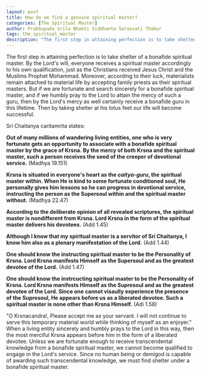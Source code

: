 ```yaml
---
layout: post
title: How do we find a genuine spiritual master?
categories: [The Spiritual Master]
author: Prabhupada Srila Bhakti Siddhanta Sarasvati Thakur
tags: the_spiritual_master
description: "The first step in attaining perfection is to take shelter of a bonafide spiritual master. By the Lord's will, everyone receives a spiritual master accordingly to his own qualification, just as the Christians received Jesus Christ and the Muslims Prophet Mohammad. Moreover, according to their luck, materialists remain attached to material life by accepting family priests as their spiritual masters. But if we are fortunate and search sincerely for a bonafide spiritual master, and if we humbly pray to the Lord to attain the mercy of such a guru, then by the Lord's mercy as well certainly receive a bonafide guru in this lifetime. Then by taking shelter at his lotus feet our life will become successful. "
---
```


The first step in attaining perfection is to take shelter of a bonafide spiritual master. By the Lord's will, everyone receives a spiritual master accordingly to his own qualification, just as the Christians received Jesus Christ and the Muslims Prophet Mohammad. Moreover, according to their luck, materialists remain attached to material life by accepting family priests as their spiritual masters. But if we are fortunate and search sincerely for a bonafide spiritual master, and if we humbly pray to the Lord to attain the mercy of such a guru, then by the Lord's mercy as well certainly receive a bonafide guru in this lifetime. Then by taking shelter at his lotus feet our life will become successful. 

Sri Chaitanya caritamrita states:

**Out of many millions of wandering living entities, one who is very fortunate gets an opportunity to associate with a bonafide spiritual master by the grace of Krsna. By the mercy of both Krsna and the spiritual master, such a person receives the seed of the creeper of devotional service.** (Madhya 19.151)



**Krsna is situated in everyone's heart as the *caitya-guru*, the spiritual master within. When He is kind to some fortunate conditioned soul, He personally gives him lessons so he can progress in devotional service, instructing the person as the Supersoul within and the spiritual master without.** (Madhya 22.47)



**According to the deliberate opinion of all revealed scriptures, the spiritual master is nondifferent from Krsna. Lord Krsna in the form of the spiritual master delivers his devotees.** (Add 1.45)



**Although I know that my spiritual master is a servitor of Sri Chaitanya, I know him also as a plenary manifestation of the Lord.** (Add 1.44)



**One should know the instructing spiritual master to be the Personality of Krsna. Lord Krsna manifests Himself as the Supersoul and as the greatest devotee of the Lord.** (Add 1.47)



**One should know the instrcucting spiritual master to be the Personality of Krsna. Lord Krsna manifests Himself as the Supresoul and as the greatest devotee of the Lord. Since one cannot visaully experience the presence of the Supresoul, He appears before us as a liberated devotee. Such a spiritual master is none other than Krsna Himself.** (Adi 1.58)



"O Krsnacandra!, Please accept me as your servant. I will not continue to serve this temporary material world while thinking of myself as an enjoyer." When a living entity sincerely and humbly prays to the Lord in this way, then the most merciful Krsna appears before him in the form of a liberated devotee. Unless we are fortunate enough to receive transcendental knowledge from a bonafide spiritual master, we cannot become qualified to engage in the Lord's service. Since no human being or demigod is capable of awarding such transcendental knowledge, we must find shelter under a bonafide spiritual master.

















